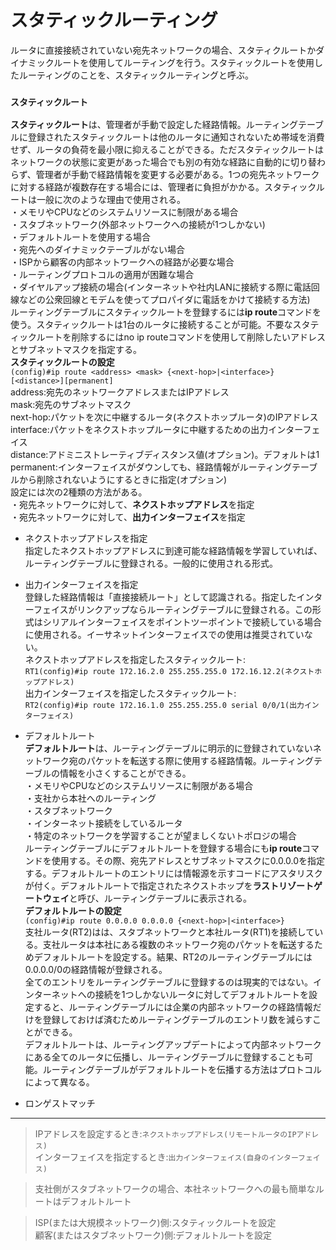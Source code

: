 # スタティックルーティング
ルータに直接接続されていない宛先ネットワークの場合、スタティクルートかダイナミックルートを使用してルーティングを行う。スタティックルートを使用したルーティングのことを、スタティックルーティングと呼ぶ。

### `スタティックルート`
**スタティックルート**は、管理者が手動で設定した経路情報。ルーティングテーブルに登録されたスタティックルートは他のルータに通知されないため帯域を消費せず、ルータの負荷を最小限に抑えることができる。ただスタティックルートはネットワークの状態に変更があった場合でも別の有効な経路に自動的に切り替わらず、管理者が手動で経路情報を変更する必要がある。1つの宛先ネットワークに対する経路が複数存在する場合には、管理者に負担がかかる。スタティックルートは一般に次のような理由で使用される。  
・メモリやCPUなどのシステムリソースに制限がある場合  
・スタブネットワーク(外部ネットワークへの接続が1つしかない)  
・デフォルトルートを使用する場合  
・宛先へのダイナミックテーブルがない場合  
・ISPから顧客の内部ネットワークへの経路が必要な場合  
・ルーティングプロトコルの適用が困難な場合  
・ダイヤルアップ接続の場合(インターネットや社内LANに接続する際に電話回線などの公衆回線とモデムを使ってプロパイダに電話をかけて接続する方法)  
ルーティングテーブルにスタティックルートを登録するには**ip route**コマンドを使う。スタティックルートは1台のルータに接続することが可能。不要なスタティックルートを削除するにはno ip routeコマンドを使用して削除したいアドレスとサブネットマスクを指定する。  
**スタティックルートの設定**  
`(config)#ip route <address> <mask> {<next-hop>|<interface>} [<distance>][permanent]`  
address:宛先のネットワークアドレスまたはIPアドレス  
mask:宛先のサブネットマスク  
next-hop:パケットを次に中継するルータ(ネクストホップルータ)のIPアドレス  
interface:パケットをネクストホップルータに中継するための出力インターフェイス  
distance:アドミニストレーティブディスタンス値(オプション)。デフォルトは1  
permanent:インターフェイスがダウンしても、経路情報がルーティングテーブルから削除されないようにするときに指定(オプション)  
設定には次の2種類の方法がある。  
・宛先ネットワークに対して、**ネクストホップアドレス**を指定  
・宛先ネットワークに対して、**出力インターフェイス**を指定

- ネクストホップアドレスを指定  
指定したネクストホップアドレスに到達可能な経路情報を学習していれば、ルーティングテーブルに登録される。一般的に使用される形式。  

- 出力インターフェイスを指定  
登録した経路情報は「直接接続ルート」として認識される。指定したインターフェイスがリンクアップならルーティングテーブルに登録される。この形式はシリアルインターフェイスをポイントツーポイントで接続している場合に使用される。イーサネットインターフェイスでの使用は推奨されていない。  
ネクストホップアドレスを指定したスタティックルート:  
`RT1(config)#ip route 172.16.2.0 255.255.255.0 172.16.12.2(ネクストホップアドレス)`  
出力インターフェイスを指定したスタティックルート:  
`RT2(config)#ip route 172.16.1.0 255.255.255.0 serial 0/0/1(出力インターフェイス)`

- デフォルトルート  
**デフォルトルート**は、ルーティングテーブルに明示的に登録されていないネットワーク宛のパケットを転送する際に使用する経路情報。ルーティングテーブルの情報を小さくすることができる。  
・メモリやCPUなどのシステムリソースに制限がある場合  
・支社から本社へのルーティング  
・スタブネットワーク  
・インターネット接続をしているルータ  
・特定のネットワークを学習することが望ましくないトポロジの場合  
ルーティングテーブルにデフォルトルートを登録する場合にも**ip route**コマンドを使用する。その際、宛先アドレスとサブネットマスクに0.0.0.0を指定する。デフォルトルートのエントリには情報源を示すコードにアスタリスクが付く。デフォルトルートで指定されたネクストホップを**ラストリゾートゲートウェイ**と呼び、ルーティングテーブルに表示される。  
**デフォルトルートの設定**  
`(config)#ip route 0.0.0.0 0.0.0.0 {<next-hop>|<interface>}`  
支社ルータ(RT2)はは、スタブネットワークと本社ルータ(RT1)を接続している。支社ルータは本社にある複数のネットワーク宛のパケットを転送するためデフォルトルートを設定する。結果、RT2のルーティングテーブルには0.0.0.0/0の経路情報が登録される。  
全てのエントリをルーティングテーブルに登録するのは現実的ではない。インターネットへの接続を1つしかないルータに対してデフォルトルートを設定すると、ルーティングテーブルには企業の内部ネットワークの経路情報だけを登録しておけば済むためルーティングテーブルのエントリ数を減らすことができる。  
デフォルトルートは、ルーティングアップデートによって内部ネットワークにある全てのルータに伝播し、ルーティングテーブルに登録することも可能。ルーティングテーブルがデフォルトルートを伝播する方法はプロトコルによって異なる。

- ロンゲストマッチ

---
> IPアドレスを設定するとき:`ネクストホップアドレス(リモートルータのIPアドレス)`  
> インターフェイスを指定するとき:`出力インターフェイス(自身のインターフェイス)`

> 支社側がスタブネットワークの場合、本社ネットワークへの最も簡単なルートはデフォルトルート

> ISP(または大規模ネットワーク)側:スタティックルートを設定  
> 顧客(またはスタブネットワーク)側:デフォルトルートを設定
